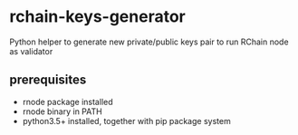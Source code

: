 
# rchain-keys-generator

Python helper to generate new private/public keys pair to run RChain node as validator


## prerequisites

- rnode package installed
- rnode binary in PATH
- python3.5+ installed, together with pip package system

